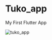# Tuko_app

My First Flutter App




![tuko_app](https://user-images.githubusercontent.com/116911113/209579332-83a2dc27-28d8-4295-ad95-22bd94507683.jpg)
